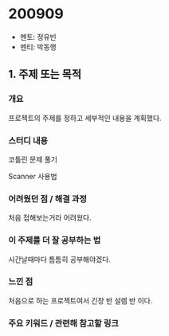 # 200909

- 멘토: 정유빈
- 멘티: 박동행

## 1. 주제 또는 목적

### 개요

프로젝트의 주제를 정하고 세부적인 내용을 계획했다.

### 스터디 내용

코틀린 문제 풀기

Scanner 사용법

### 어려웠던 점 / 해결 과정

처음 접해보는거라 어려웠다.

### 이 주제를 더 잘 공부하는 법

시간날때마다 틈틈히 공부해야겠다.

### 느낀 점

처음으로 하는 프로젝트여서 긴장 반 설렘 반 이다.

### 주요 키워드 / 관련해 참고할 링크